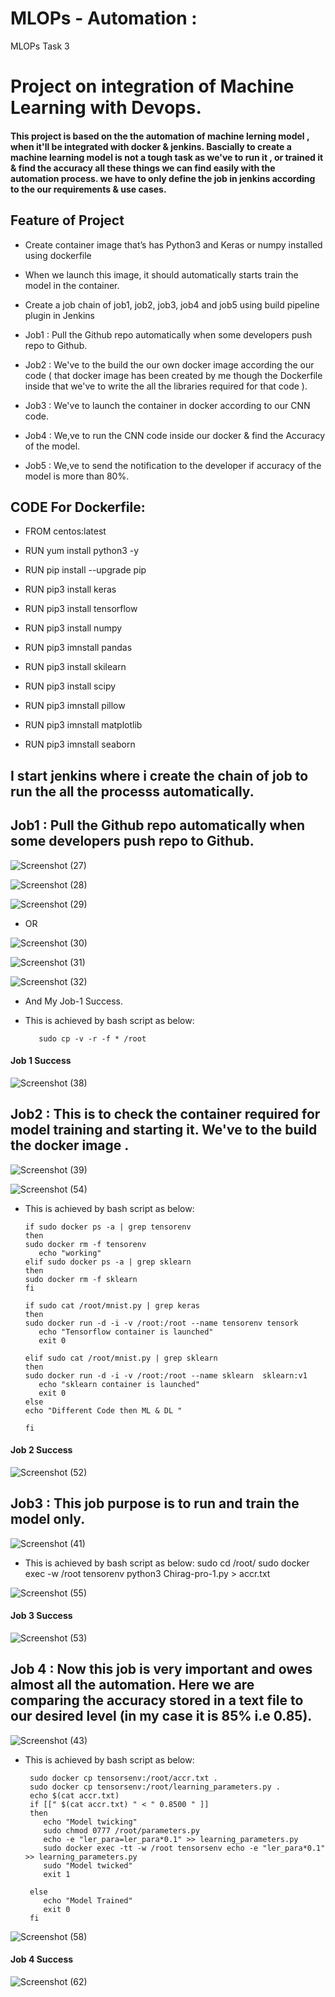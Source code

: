 # MLOPs - Automation :
MLOPs Task 3

# Project on integration of Machine Learning with Devops.
#### This project is based on the the automation of machine lerning model , when it'll be integrated with docker & jenkins. Bascially to create a machine learning model is not a tough task as we've to run it , or trained it & find the accuracy all these things we can find easily with the automation process. we have to only define the job in jenkins according to the our requirements & use cases.

## Feature of Project
   - Create container image that’s has Python3 and Keras or numpy installed using dockerfile

   - When we launch this image, it should automatically starts train the model in the container.

   - Create a job chain of job1, job2, job3, job4 and job5 using build pipeline plugin in Jenkins

   - Job1 : Pull the Github repo automatically when some developers push repo to Github.

   - Job2 : We've to the build the our own docker image according the our code ( that docker image has been created by me though the Dockerfile inside that we've to write the all the libraries required for that code ).

   - Job3 : We've to launch the container in docker according to our CNN code.

   - Job4 : We,ve to run the CNN code inside our docker & find the Accuracy of the model.

   - Job5 : We,ve to send the notification to the developer if accuracy of the model is more than 80%.
   

## CODE For Dockerfile:

- FROM centos:latest

- RUN yum install python3 -y 
- RUN pip install --upgrade pip 
- RUN pip3 install keras
- RUN pip3 install tensorflow
- RUN pip3 install numpy
- RUN pip3 imnstall pandas
- RUN pip3 install skilearn
- RUN pip3 install scipy
- RUN pip3 imnstall pillow
- RUN pip3 imnstall matplotlib
- RUN pip3 imnstall seaborn

## I start jenkins where i create the chain of job to run the all the processs automatically.

## Job1 : Pull the Github repo automatically when some developers push repo to Github.

![Screenshot (27)](https://user-images.githubusercontent.com/44314055/83646592-78b38400-a5d1-11ea-97b2-2b6f479824c1.png)

![Screenshot (28)](https://user-images.githubusercontent.com/44314055/83646727-abf61300-a5d1-11ea-95d2-ec9c49854dc1.png)

![Screenshot (29)](https://user-images.githubusercontent.com/44314055/83646763-bd3f1f80-a5d1-11ea-8582-245860c4840f.png)

- OR 

![Screenshot (30)](https://user-images.githubusercontent.com/44314055/83646961-f5466280-a5d1-11ea-8cba-db6e59c10ebc.png)

![Screenshot (31)](https://user-images.githubusercontent.com/44314055/83647014-0a22f600-a5d2-11ea-85a8-91dd59646bf8.png)

![Screenshot (32)](https://user-images.githubusercontent.com/44314055/83648334-89fd9000-a5d3-11ea-812b-34f58eb7eb89.png)

- And My Job-1 Success. 
- This is achieved by bash script as below:
        
         sudo cp -v -r -f * /root

#### Job 1 Success 

![Screenshot (38)](https://user-images.githubusercontent.com/44314055/83801725-43895d80-a6c7-11ea-9aee-cc7d1508cd92.png)

## Job2 :  This is to check the container required for model training and starting it. We've to the build the docker image . 

 ![Screenshot (39)](https://user-images.githubusercontent.com/44314055/83809592-535b6e80-a6d4-11ea-8169-e85132a0b6ba.png)

 ![Screenshot (54)](https://user-images.githubusercontent.com/44314055/83954558-e37ded00-a867-11ea-802c-dc48bf1850b0.png)

- This is achieved by bash script as below:

      if sudo docker ps -a | grep tensorenv
      then
      sudo docker rm -f tensorenv
         echo "working"
      elif sudo docker ps -a | grep sklearn
      then
      sudo docker rm -f sklearn
      fi

      if sudo cat /root/mnist.py | grep keras
      then
      sudo docker run -d -i -v /root:/root --name tensorenv tensork 
         echo "Tensorflow container is launched"
         exit 0
   
      elif sudo cat /root/mnist.py | grep sklearn
      then
      sudo docker run -d -i -v /root:/root --name sklearn  sklearn:v1
         echo "sklearn container is launched"
         exit 0
      else
      echo "Different Code then ML & DL "
   
      fi

#### Job 2 Success

![Screenshot (52)](https://user-images.githubusercontent.com/44314055/83954581-0c05e700-a868-11ea-97e5-a820866c9b71.png)


## Job3 :  This job purpose is to run and train the model only.

![Screenshot (41)](https://user-images.githubusercontent.com/44314055/83809642-74bc5a80-a6d4-11ea-8b60-d42de5389293.png)

- This is achieved by bash script as below:
       sudo cd /root/
       sudo docker exec -w /root tensorenv python3 Chirag-pro-1.py > accr.txt


![Screenshot (55)](https://user-images.githubusercontent.com/44314055/83954606-61da8f00-a868-11ea-9fde-15dbd7410907.png)

#### Job 3 Success

![Screenshot (53)](https://user-images.githubusercontent.com/44314055/83954618-80408a80-a868-11ea-96e1-e8c5a9e527f8.png)


## Job 4 :  Now this job is very important and owes almost all the automation. Here we are comparing the accuracy stored in a text file to our desired level (in my case it is 85% i.e 0.85). 

![Screenshot (43)](https://user-images.githubusercontent.com/44314055/83812697-966c1080-a6d9-11ea-93f4-a4238e8e9610.png)

- This is achieved by bash script as below:
      
       sudo docker cp tensorsenv:/root/accr.txt .
       sudo docker cp tensorsenv:/root/learning_parameters.py .
       echo $(cat accr.txt)
       if [[" $(cat accr.txt) " < " 0.8500 " ]]
       then
          echo "Model twicking"
          sudo chmod 0777 /root/parameters.py
          echo -e "ler_para=ler_para*0.1" >> learning_parameters.py   
          sudo docker exec -tt -w /root tensorsenv echo -e "ler_para*0.1" >> learning_parameters.py
          sudo "Model twicked"
          exit 1
       
       else
          echo "Model Trained"
          exit 0
       fi

![Screenshot (58)](https://user-images.githubusercontent.com/44314055/83954889-b717a000-a86a-11ea-96e6-5c50c08304ab.png)

#### Job 4 Success 

![Screenshot (62)](https://user-images.githubusercontent.com/44314055/83969731-351d8a80-a8ef-11ea-9215-e5aa28021d28.png)


